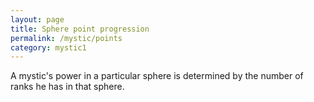 ```yaml
---
layout: page
title: Sphere point progression
permalink: /mystic/points
category: mystic1
---
```

A mystic's power in a particular sphere is determined by the number of
ranks he has in that sphere.
